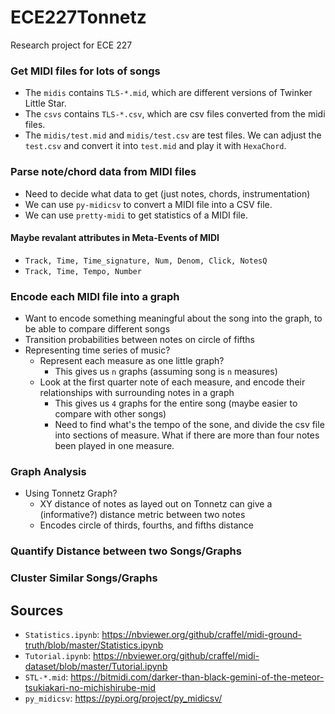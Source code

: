 # ECE227Tonnetz
Research project for ECE 227

### Get MIDI files for lots of songs
- The `midis` contains `TLS-*.mid`, which are different versions of Twinker Little Star.
- The `csvs` contains `TLS-*.csv`, which are csv files converted from the midi files.
- The `midis/test.mid` and `midis/test.csv` are test files. We can adjust the `test.csv` and convert it into `test.mid` and play it with `HexaChord`.

### Parse note/chord data from MIDI files
- Need to decide what data to get (just notes, chords, instrumentation)
- We can use `py-midicsv` to convert a MIDI file into a CSV file.
- We can use `pretty-midi` to get statistics of a MIDI file.

#### Maybe revalant attributes in Meta-Events of MIDI
- `Track, Time, Time_signature, Num, Denom, Click, NotesQ`
- `Track, Time, Tempo, Number`


### Encode each MIDI file into a graph
- Want to encode something meaningful about the song into the graph, to be able to compare different songs
- Transition probabilities between notes on circle of fifths
- Representing time series of music?
	- Represent each measure as one little graph? 
		- This gives us `n` graphs (assuming song is `n` measures)
	- Look at the first quarter note of each measure, and encode their relationships with surrounding notes in a graph 
		- This gives us `4` graphs for the entire song (maybe easier to compare with other songs)
		- Need to find what's the tempo of the sone, and divide the csv file into sections of measure. What if there are more than four notes been played in one measure.


### Graph Analysis
- Using Tonnetz Graph?
	- XY distance of notes as layed out on Tonnetz can give a (informative?) distance metric between two notes
	- Encodes circle of thirds, fourths, and fifths distance


### Quantify Distance between two Songs/Graphs


### Cluster Similar Songs/Graphs


## Sources
- `Statistics.ipynb`: https://nbviewer.org/github/craffel/midi-ground-truth/blob/master/Statistics.ipynb
- `Tutorial.ipynb`: https://nbviewer.org/github/craffel/midi-dataset/blob/master/Tutorial.ipynb
- `STL-*.mid`: https://bitmidi.com/darker-than-black-gemini-of-the-meteor-tsukiakari-no-michishirube-mid
- `py_midicsv`: https://pypi.org/project/py_midicsv/

